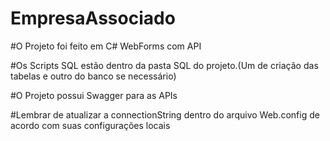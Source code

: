 # EmpresaAssociado

<p>#O Projeto foi feito em C# WebForms com API</p>
<p>#Os Scripts SQL estão dentro da pasta SQL do projeto.(Um de criação das tabelas e outro do banco se necessário)</p>
<p>#O Projeto possui Swagger para as APIs</p>
<p>#Lembrar de atualizar a connectionString dentro do arquivo Web.config de acordo com suas configurações locais</p>
